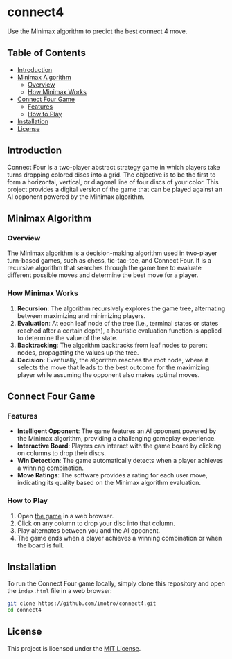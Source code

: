 # connect4
Use the Minimax algorithm to predict the best connect 4 move.

## Table of Contents

- [Introduction](#introduction)
- [Minimax Algorithm](#minimax-algorithm)
  - [Overview](#overview)
  - [How Minimax Works](#how-minimax-works)
- [Connect Four Game](#connect-four-game)
  - [Features](#features)
  - [How to Play](#how-to-play)
- [Installation](#installation)
- [License](#license)

## Introduction

Connect Four is a two-player abstract strategy game in which players take turns dropping colored discs into a grid. The objective is to be the first to form a horizontal, vertical, or diagonal line of four discs of your color. This project provides a digital version of the game that can be played against an AI opponent powered by the Minimax algorithm.

## Minimax Algorithm

### Overview

The Minimax algorithm is a decision-making algorithm used in two-player turn-based games, such as chess, tic-tac-toe, and Connect Four. It is a recursive algorithm that searches through the game tree to evaluate different possible moves and determine the best move for a player.

### How Minimax Works

1. **Recursion**: The algorithm recursively explores the game tree, alternating between maximizing and minimizing players.
2. **Evaluation**: At each leaf node of the tree (i.e., terminal states or states reached after a certain depth), a heuristic evaluation function is applied to determine the value of the state.
3. **Backtracking**: The algorithm backtracks from leaf nodes to parent nodes, propagating the values up the tree.
4. **Decision**: Eventually, the algorithm reaches the root node, where it selects the move that leads to the best outcome for the maximizing player while assuming the opponent also makes optimal moves.

## Connect Four Game

### Features

- **Intelligent Opponent**: The game features an AI opponent powered by the Minimax algorithm, providing a challenging gameplay experience.
- **Interactive Board**: Players can interact with the game board by clicking on columns to drop their discs.
- **Win Detection**: The game automatically detects when a player achieves a winning combination.
- **Move Ratings**: The software provides a rating for each user move, indicating its quality based on the Minimax algorithm evaluation.

### How to Play

1. Open [the game](https://raw.githack.com/imotro/connect4/main/index.html) in a web browser.
2. Click on any column to drop your disc into that column.
3. Play alternates between you and the AI opponent.
4. The game ends when a player achieves a winning combination or when the board is full.

## Installation

To run the Connect Four game locally, simply clone this repository and open the `index.html` file in a web browser:

```bash
git clone https://github.com/imotro/connect4.git
cd connect4
```

## License

This project is licensed under the [MIT License](LICENSE).
